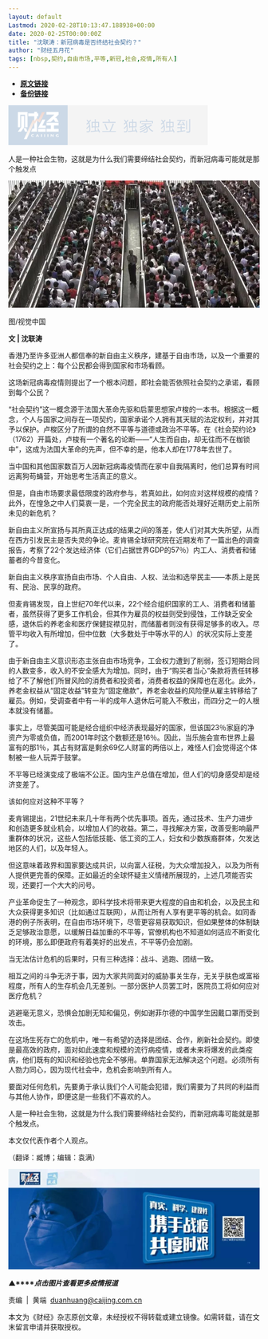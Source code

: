 ```yaml
---
layout: default
Lastmod: 2020-02-28T10:13:47.188938+00:00
date: 2020-02-25T00:00:00Z
title: "沈联涛：新冠病毒是否终结社会契约？"
author: "财经五月花"
tags: [nbsp,契约,自由市场,平等,新冠,社会,疫情,所有人]
---
```


* [**原文链接**](https://mp.weixin.qq.com/s/Yt6_dKo6wYsagduOe94SgA)
* [**备份链接**](http://archive.today/cznxX)


![](/images/post/77e6cfb5c7ef66e00d9bd04f74961594.jpg)

人是一种社会生物，这就是为什么我们需要缔结社会契约，而新冠病毒可能就是那个触发点

![](/images/post/2e6a7497c79497edf211cb2cc60b791c.jpg)

图/视觉中国  

**文 | 沈联涛**

香港乃至许多亚洲人都信奉的新自由主义秩序，建基于自由市场，以及一个重要的社会契约之上：每个公民都会得到国家和市场看顾。

这场新冠病毒疫情则提出了一个根本问题，即社会能否依照社会契约之承诺，看顾到每个公民？

“社会契约”这一概念源于法国大革命先驱和启蒙思想家卢梭的一本书。根据这一概念，个人与国家之间存在一项契约，国家承诺个人拥有其天赋的法定权利，并对其予以保护。卢梭区分了所谓的自然不平等与道德或政治不平等。在《社会契约论》（1762）开篇处，卢梭有一个著名的论断——“人生而自由，却无往而不在枷锁中”，这成为法国大革命的先声，但不幸的是，他本人却在1778年去世了。

当中国和其他国家数百万人因新冠病毒疫情而在家中自我隔离时，他们总算有时间远离狗苟蝇营，开始思考生活真正的意义。

但是，自由市场要求最低限度的政府参与，若真如此，如何应对这样规模的疫情？此外，在惶急之中人们莫衷一是，一个完全民主的政府能否处理好近期历史上前所未见的新危机？

新自由主义所宣扬与其所真正达成的结果之间的落差，使人们对其大失所望，从而在西方引发民主是否失灵的争论。麦肯锡全球研究院在近期发布了一篇出色的调查报告，考察了22个发达经济体（它们占据世界GDP的57％）内工人、消费者和储蓄者的今昔变化。

新自由主义秩序宣扬自由市场、个人自由、人权、法治和选举民主——本质上是民有、民治、民享的政府。

但麦肯锡发现，自上世纪70年代以来，22个经合组织国家的工人、消费者和储蓄者，虽然获得了更多工作机会，但其作为雇员的权益则受到侵蚀，工作缺乏安全感，退休后的养老金和医疗保健捉襟见肘，而储蓄者则没有获得足够多的收入。尽管平均收入有所增加，但中位数（大多数处于中等水平的人）的状况实际上变差了。

由于新自由主义意识形态主张自由市场竞争，工会权力遭到了削弱，签订短期合同的人数变多，收入的不安全感大为增加。同时，由于“购买者当心”条款将责任转移给了不了解他们所冒风险的消费者和投资者，消费者权益的保障也在恶化。此外，养老金权益从“固定收益”转变为“固定缴款”，养老金收益的风险便从雇主转移给了雇员。例如，受调查者中有一半的成年人退休后可能入不敷出，而四分之一的人根本就没有储蓄。

事实上，尽管美国可能是经合组织中经济表现最好的国家，但该国23％家庭的净资产为零或负值，而2001年时这个数额还是16％。因此，当乐施会宣布世界上最富有的那1％，其占有财富是剩余69亿人财富的两倍以上，难怪人们会觉得这个体制被一些人玩弄于鼓掌。

不平等已经演变成了极端不公正。国内生产总值在增加，但人们的切身感受却是经济变差了。

该如何应对这种不平等？

麦肯锡提出，21世纪未来几十年有两个优先事项。首先，通过技术、生产力进步和创造更多就业机会，以增加人们的收益。第二，寻找解决方案，改善受影响最严重群体的状况，这些人包括低技能、低工资的工人，妇女和少数族裔群体，欠发达地区的人们，以及年轻人。

但这意味着政界和国家要达成共识，以向富人征税，为大众增加投入，以及为所有人提供更完善的保障。正如最近的全球怀疑主义情绪所展现的，上述几项能否实现，还要打一个大大的问号。

产业革命促生了一种观念，即科学技术将带来更大程度的自由和机会，以及民主和大众获得更多知识（比如通过互联网），从而让所有人享有更平等的机会。如同香港的例子所表明，在自由市场环境下，尽管更容易获取知识，但如果整体的体制缺乏足够政治意愿，以缓解日益加重的不平等，官僚机构也不知道如何适应不断变化的环境，那么即便政府有着美好的出发点，不平等仍会加剧。

当无法估计危机的后果时，只有三种选择：战斗、逃跑、团结一致。

相互之间的斗争无济于事，因为大家共同面对的威胁事关生存，无关乎肤色或富裕程度，所有人的生存机会几无差别。一部分医护人员罢工时，医院员工将如何应对医疗危机？

逃避毫无意义，恐惧会加剧无知和偏见，例如谢菲尔德的中国学生因戴口罩而受到攻击。

在这场生死存亡的危机中，唯一有希望的选择是团结、合作，刷新社会契约。即使是最高效的政府，面对如此速度和规模的流行病疫情，或者未来将爆发的此类疫病，他们既有的知识和经验也完全不够用。单靠国家无法解决这个问题。必须所有人勠力同心，因为现代社会中，危机会影响到所有人。

要面对任何危机，先要勇于承认我们个人可能会犯错，我们需要为了共同的利益而与其他人协作，即便这是一些我们不喜欢的人。

人是一种社会生物，这就是为什么我们需要缔结社会契约，而新冠病毒可能就是那个触发点。

本文仅代表作者个人观点。

（翻译：臧博；编辑：袁满）

[![](/images/post/4d24a5670c9a87791ea8b757d030c0d3.jpg)](https://mp.weixin.qq.com/mp/homepage?__biz=MjM5NDU5NTM4MQ==&hid=29&sn=21c0f34c737748fe3b2c372bb40ae622)

**▲****_点击图片查看更多疫情报道_**

  

  

责编  |  黄端  duanhuang@caijing.com.cn

本文为《财经》杂志原创文章，未经授权不得转载或建立镜像。如需转载，请在文末留言申请并获取授权。

